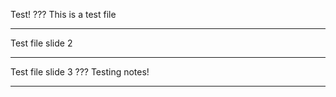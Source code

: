 Test!
???
This is a test file

---
Test file slide 2

---
Test file slide 3
???
Testing notes!

---

